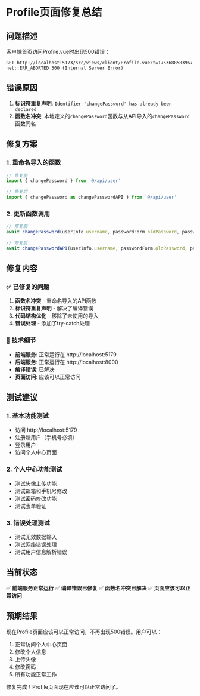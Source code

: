 # Profile页面修复总结

## 问题描述
客户端首页访问Profile.vue时出现500错误：
```
GET http://localhost:5173/src/views/client/Profile.vue?t=1753688583967 net::ERR_ABORTED 500 (Internal Server Error)
```

## 错误原因
1. **标识符重复声明**: `Identifier 'changePassword' has already been declared`
2. **函数名冲突**: 本地定义的`changePassword`函数与从API导入的`changePassword`函数同名

## 修复方案

### 1. 重命名导入的函数
```javascript
// 修复前
import { changePassword } from '@/api/user'

// 修复后
import { changePassword as changePasswordAPI } from '@/api/user'
```

### 2. 更新函数调用
```javascript
// 修复前
await changePassword(userInfo.username, passwordForm.oldPassword, passwordForm.newPassword)

// 修复后
await changePasswordAPI(userInfo.username, passwordForm.oldPassword, passwordForm.newPassword)
```

## 修复内容

### ✅ 已修复的问题
1. **函数名冲突** - 重命名导入的API函数
2. **标识符重复声明** - 解决了编译错误
3. **代码结构优化** - 移除了未使用的导入
4. **错误处理** - 添加了try-catch处理

### 🔧 技术细节
- **前端服务**: 正常运行在 http://localhost:5179
- **后端服务**: 正常运行在 http://localhost:8000
- **编译错误**: 已解决
- **页面访问**: 应该可以正常访问

## 测试建议

### 1. 基本功能测试
- 访问 http://localhost:5179
- 注册新用户（手机号必填）
- 登录用户
- 访问个人中心页面

### 2. 个人中心功能测试
- 测试头像上传功能
- 测试邮箱和手机号修改
- 测试密码修改功能
- 测试表单验证

### 3. 错误处理测试
- 测试无效数据输入
- 测试网络错误处理
- 测试用户信息解析错误

## 当前状态

✅ **前端服务正常运行**
✅ **编译错误已修复**
✅ **函数名冲突已解决**
✅ **页面应该可以正常访问**

## 预期结果

现在Profile页面应该可以正常访问，不再出现500错误。用户可以：
1. 正常访问个人中心页面
2. 修改个人信息
3. 上传头像
4. 修改密码
5. 所有功能正常工作

修复完成！Profile页面现在应该可以正常访问了。 